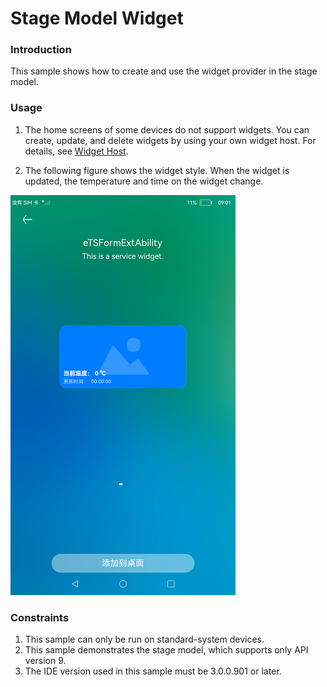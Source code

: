 # Stage Model Widget

### Introduction

This sample shows how to create and use the widget provider in the stage model.

### Usage

1. The home screens of some devices do not support widgets. You can create, update, and delete widgets by using your own widget host. For details, see [Widget Host](../FormLauncher/README.md).

2. The following figure shows the widget style. When the widget is updated, the temperature and time on the widget change.

![eTSFormExample](screenshots/eTSFormExample.png)

### Constraints

1. This sample can only be run on standard-system devices.
2. This sample demonstrates the stage model, which supports only API version 9.
3. The IDE version used in this sample must be 3.0.0.901 or later.
